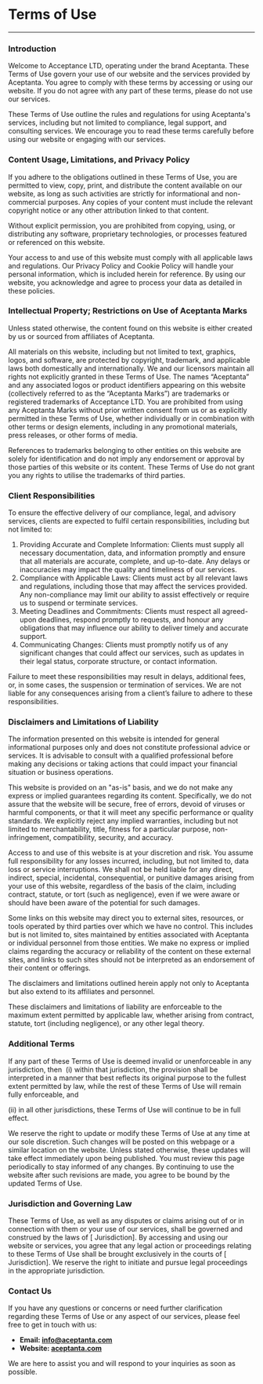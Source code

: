 # Terms of Use

---

### Introduction 

Welcome to Acceptance LTD, operating under the brand Aceptanta. These Terms of Use govern your use of our website and the services provided by Aceptanta. You agree to comply with these terms by accessing or using our website. If you do not agree with any part of these terms, please do not use our services.

These Terms of Use outline the rules and regulations for using Aceptanta's services, including but not limited to compliance, legal support, and consulting services. We encourage you to read these terms carefully before using our website or engaging with our services.

### Content Usage, Limitations, and Privacy Policy

If you adhere to the obligations outlined in these Terms of Use, you are permitted to view, copy, print, and distribute the content available on our website, as long as such activities are strictly for informational and non-commercial purposes. Any copies of your content must include the relevant copyright notice or any other attribution linked to that content.

Without explicit permission, you are prohibited from copying, using, or distributing any software, proprietary technologies, or processes featured or referenced on this website.

Your access to and use of this website must comply with all applicable laws and regulations.
Our Privacy Policy and Cookie Policy will handle your personal information, which is included herein for reference. By using our website, you acknowledge and agree to process your data as detailed in these policies.

### Intellectual Property; Restrictions on Use of Aceptanta Marks

Unless stated otherwise, the content found on this website is either created by us or sourced from affiliates of Aceptanta.

All materials on this website, including but not limited to text, graphics, logos, and software, are protected by copyright, trademark, and applicable laws both domestically and internationally. We and our licensors maintain all rights not explicitly granted in these Terms of Use.
The names “Aceptanta” and any associated logos or product identifiers appearing on this website (collectively referred to as the “Aceptanta Marks”) are trademarks or registered trademarks of Acceptance LTD. You are prohibited from using any Aceptanta Marks without prior written consent from us or as explicitly permitted in these Terms of Use, whether individually or in combination with other terms or design elements, including in any promotional materials, press releases, or other forms of media.

References to trademarks belonging to other entities on this website are solely for identification and do not imply any endorsement or approval by those parties of this website or its content. These Terms of Use do not grant you any rights to utilise the trademarks of third parties.

### Client Responsibilities

To ensure the effective delivery of our compliance, legal, and advisory services, clients are expected to fulfil certain responsibilities, including but not limited to:

1. Providing Accurate and Complete Information: Clients must supply all necessary documentation, data, and information promptly and ensure that all materials are accurate, complete, and up-to-date. Any delays or inaccuracies may impact the quality and timeliness of our services.
2. Compliance with Applicable Laws: Clients must act by all relevant laws and regulations, including those that may affect the services provided. Any non-compliance may limit our ability to assist effectively or require us to suspend or terminate services.
3. Meeting Deadlines and Commitments: Clients must respect all agreed-upon deadlines, respond promptly to requests, and honour any obligations that may influence our ability to deliver timely and accurate support.
4. Communicating Changes: Clients must promptly notify us of any significant changes that could affect our services, such as updates in their legal status, corporate structure, or contact information.

Failure to meet these responsibilities may result in delays, additional fees, or, in some cases, the suspension or termination of services. We are not liable for any consequences arising from a client’s failure to adhere to these responsibilities.

### Disclaimers and Limitations of Liability

The information presented on this website is intended for general informational purposes only and does not constitute professional advice or services. It is advisable to consult with a qualified professional before making any decisions or taking actions that could impact your financial situation or business operations.

This website is provided on an "as-is" basis, and we do not make any express or implied guarantees regarding its content. Specifically, we do not assure that the website will be secure, free of errors, devoid of viruses or harmful components, or that it will meet any specific performance or quality standards. We explicitly reject any implied warranties, including but not limited to merchantability, title, fitness for a particular purpose, non-infringement, compatibility, security, and accuracy.

Access to and use of this website is at your discretion and risk. You assume full responsibility for any losses incurred, including, but not limited to, data loss or service interruptions. We shall not be held liable for any direct, indirect, special, incidental, consequential, or punitive damages arising from your use of this website, regardless of the basis of the claim, including contract, statute, or tort (such as negligence), even if we were aware or should have been aware of the potential for such damages.

Some links on this website may direct you to external sites, resources, or tools operated by third parties over which we have no control. This includes but is not limited to, sites maintained by entities associated with Aceptanta or individual personnel from those entities. We make no express or implied claims regarding the accuracy or reliability of the content on these external sites, and links to such sites should not be interpreted as an endorsement of their content or offerings.

The disclaimers and limitations outlined herein apply not only to Aceptanta but also extend to its affiliates and personnel.

These disclaimers and limitations of liability are enforceable to the maximum extent permitted by applicable law, whether arising from contract, statute, tort (including negligence), or any other legal theory.

### Additional Terms

If any part of these Terms of Use is deemed invalid or unenforceable in any jurisdiction, then 
(i) within that jurisdiction, the provision shall be interpreted in a manner that best reflects its original purpose to the fullest extent permitted by law, while the rest of these Terms of Use will remain fully enforceable, and 

(ii) in all other jurisdictions, these Terms of Use will continue to be in full effect.

We reserve the right to update or modify these Terms of Use at any time at our sole discretion. Such changes will be posted on this webpage or a similar location on the website. Unless stated otherwise, these updates will take effect immediately upon being published. You must review this page periodically to stay informed of any changes. By continuing to use the website after such revisions are made, you agree to be bound by the updated Terms of Use.

### Jurisdiction and Governing Law

These Terms of Use, as well as any disputes or claims arising out of or in connection with them or your use of our services, shall be governed and construed by the laws of [ Jurisdiction]. By accessing and using our website or services, you agree that any legal action or proceedings relating to these Terms of Use shall be brought exclusively in the courts of [ Jurisdiction]. We reserve the right to initiate and pursue legal proceedings in the appropriate jurisdiction.

### Contact Us

If you have any questions or concerns or need further clarification regarding these Terms of Use or any aspect of our services, please feel free to get in touch with us:

- **Email: [info@aceptanta.com](mailto:info@aceptanta.com)**
- **Website: [aceptanta.com](https://aceptanta.com)**

We are here to assist you and will respond to your inquiries as soon as possible.